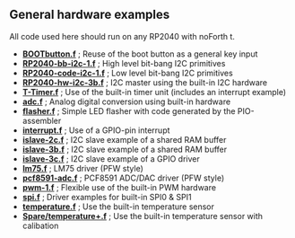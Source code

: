 ## General hardware examples

All code used here should run on any RP2040 with noForth t.

- [****BOOTbutton.f****](BOOTbutton.f) ; Reuse of the boot button as a general key input
- [****RP2040-bb-i2c-1.f****](RP2040-bb-i2c-1.f) ; High level bit-bang I2C primitives
- [****RP2040-code-i2c-1.f****](RP2040-code-i2c-1.f) ; Low level bit-bang I2C primitives
- [****RP2040-hw-i2c-3b.f****](RP2040-hw-i2c-3b.f) ; I2C master using the built-in I2C hardware  
- [****T-Timer.f****](T-Timer.f) ; Use of the built-in timer unit (includes an interrupt example)
- [****adc.f****](adc.f) ; Analog digital conversion using built-in hardware
- [****flasher.f****](flasher.f) ; Simple LED flasher with code generated by the PIO-assembler
- [****interrupt.f****](interrupt) ; Use of a GPIO-pin interrupt
- [****islave-2c.f****](islave-2c.f) ; I2C slave example of a shared RAM buffer
- [****islave-3b.f****](islave-3b.f) ; I2C slave example of a shared RAM buffer
- [****islave-3c.f****](islave-3c.f) ; I2C slave example of a GPIO driver
- [****lm75.f****](lm75.f) ; LM75 driver (PFW style)
- [****pcf8591-adc.f****](pcf8591-adc.f) ; PCF8591 ADC/DAC driver (PFW style)
- [****pwm-1.f****](pwm-1.f) ; Flexible use of the built-in PWM hardware
- [****spi.f****](spi.f) ; Driver examples for built-in SPI0 & SPI1
- [****temperature.f****](temperature.f) ; Use the built-in temperature sensor
- [****Spare/temperature+.f****](Spare/temperature+.f) ; Use the built-in temperature sensor with calibation
